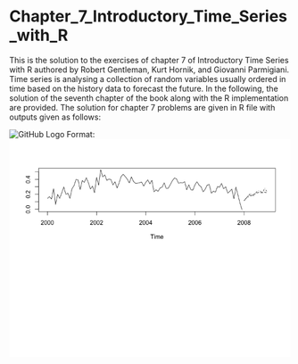 # Chapter_7_Introductory_Time_Series_with_R

This is the solution to the exercises of chapter 7 of Introductory Time Series with R authored by Robert Gentleman, Kurt Hornik, and Giovanni Parmigiani.   Time series is analysing a collection of random variables usually ordered in time based on the history data to forecast the future. In the following, the solution of the seventh chapter of the book along with the R implementation are provided.  The solution for chapter 7 problems are given in R file with outputs given as follows: 

![GitHub Logo](/quad1.png)
Format: ![Alt Text](https://github.com/vahidNaghshin/Chapter_7_Introductory_Time_Series_with_R/blob/master/predict_garch_stemp.png)
